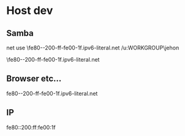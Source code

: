 # Host dev

## Samba

net use \\fe80--200-ff-fe00-1f.ipv6-literal.net /u:WORKGROUP\jehon

\\fe80--200-ff-fe00-1f.ipv6-literal.net

## Browser etc...

fe80--200-ff-fe00-1f.ipv6-literal.net

## IP

fe80::200:ff:fe00:1f
